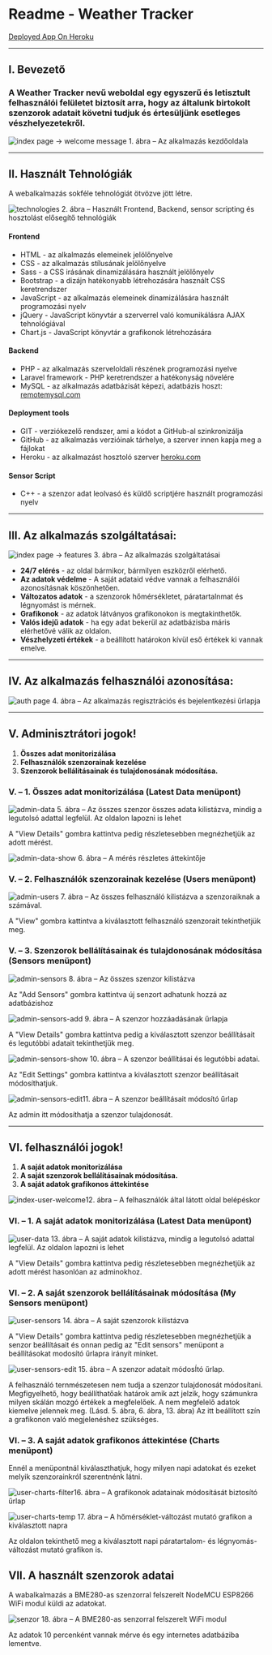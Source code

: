 Readme - Weather Tracker
========================
[Deployed App On Heroku](http://home-weather-tracker.herokuapp.com)

* * * * *

## I. Bevezető


### A Weather Tracker nevű weboldal egy egyszerű és letisztult felhasználói felületet biztosít arra, hogy az általunk birtokolt szenzorok adatait követni tudjuk és értesüljünk esetleges vészhelyezetekről.

![index page -\> welcome message](./img/index-welcome.png)
​1. ábra – Az alkalmazás kezdőoldala

* * * * *

## II. Használt Tehnológiák

A webalkalmazás sokféle tehnológiát ötvözve jött létre.

![technologies](./img/technologies.png)
2. ábra – Használt Frontend, Backend, sensor scripting és hosztolást elősegítő tehnológiák

#### Frontend
- HTML - az alkalmazás elemeinek jelölőnyelve
- CSS - az alkalmazás stílusának jelölőnyelve 
- Sass - a CSS irásának dinamizálására használt jelölőnyelv
- Bootstrap - a dizájn hatékonyabb létrehozására használt CSS keretrendszer  
- JavaScript - az alkalmazás elemeinek dinamizálására használt programozási nyelv
- jQuery - JavaScript könyvtár a szerverrel való komunikálásra AJAX tehnológiával
- Chart.js - JavaScript könyvtár a grafikonok létrehozására 

#### Backend
- PHP - az alkalmazás szerveloldali részének programozási nyelve 
- Laravel framework - PHP keretrendszer a hatékonyság növelére
- MySQL - az alkalmazás adatbázisát képezi, adatbázis hoszt: [remotemysql.com](https://remotemysql.com)  

#### Deployment tools
- GIT - verziókezelő rendszer, ami a kódot a GitHub-al szinkronizálja
- GitHub - az alkalmazás verzióinak tárhelye, a szerver innen kapja meg a fájlokat 
- Heroku - az alkalmazást hosztoló szerver [heroku.com](https://heroku.com) 

#### Sensor Script
- C++ - a szenzor adat leolvasó és küldő scriptjére használt programozási nyelv 

* * * * *

## III. Az alkalmazás szolgáltatásai:


![index page -\> features](./img/index-features.png)
​3. ábra – Az alkalmazás szolgáltatásai


-   **24/7 elérés** - az oldal bármikor, bármilyen eszközről elérhető.
-   **Az adatok védelme** - A saját adataid védve vannak a felhasználói
    azonosításnak köszönhetően.
-   **Változatos adatok** - a szenzorok hőmérsékletet, páratartalnmat és
    légnyomást is mérnek.
-   **Grafikonok** - az adatok látványos grafikonokon is megtakinthetők.
-   **Valós idejű adatok** - ha egy adat bekerül az adatbázisba máris
    elérhetővé válik az oldalon.
-   **Vészhelyzeti értékek** - a beállított határokon kívül eső értékek
    ki vannak emelve.

* * * * *

## IV. Az alkalmazás felhasználói azonosítása:


![auth page](./img/auth.png)
​4. ábra – Az alkalmazás regisztrációs és bejelentkezési űrlapja

* * * * *

## V. Adminisztrátori jogok!


1.  **Összes adat monitorizálása**
2.  **Felhasználók szenzorainak kezelése**
3.  **Szenzorok bellálításainak és tulajdonosának módosítása.**

### V. – 1. Összes adat monitorizálása (Latest Data menüpont)
![admin-data](./img/admin-data.png)
​5. ábra – Az összes szenzor összes adata kilistázva, mindig a legutolsó
adattal legfelül. Az oldalon lapozni is lehet

A "View Details" gombra kattintva pedig részletesebben megnézhetjük az
adott mérést.

![admin-data-show](./img/admin-data-show.png)
​6. ábra – A mérés részletes áttekintője


### V. – 2. Felhasználók szenzorainak kezelése (Users menüpont)

![admin-users](./img/admin-users.png)
​7. ábra – Az összes felhasználó kilistázva a szenzoraiknak a számával.

A "View" gombra kattintva a kiválasztott felhasználó szenzorait
tekinthetjük meg.

### V. – 3. Szenzorok bellálításainak és tulajdonosának módosítása (Sensors menüpont)


![admin-sensors](./img/admin-sensors.png)
​8. ábra – Az összes szenzor kilistázva


Az "Add Sensors" gombra kattintva új senzort adhatunk hozzá az
adatbázishoz

![admin-sensors-add](./img/admin-sensors-add.png)
​9. ábra – A szenzor hozzáadásának űrlapja

A "View Details" gombra kattintva pedig a kiválasztott szenzor
beállításait és legutóbbi adatait tekinthetjük meg.

![admin-sensors-show](./img/admin-sensors-show.png)
10. ábra – A szenzor beállításai és legutóbbi adatai.

Az "Edit Settings" gombra kattintva a kiválasztott szenzor beállításait
módosíthatjuk.

![admin-sensors-edit](./img/admin-sensors-edit.png)
​11. ábra – A szenzor beállításait módosító űrlap

Az admin itt módosíthatja a szenzor tulajdonosát.

* * * * *

## VI. felhasználói jogok!

1.  **A saját adatok monitorizálása**
2.  **A saját szenzorok bellálításainak módosítása.**
3.  **A saját adatok grafikonos áttekintése**

![index-user-welcome](./img/index-user-welcome.png)
​12. ábra – A felhasználók által látott oldal belépéskor

### VI. – 1. A saját adatok monitorizálása (Latest Data menüpont)


![user-data](./img/user-data.png)
​13. ábra – A saját adatok kilistázva, mindig a legutolsó adattal
legfelül. Az oldalon lapozni is lehet

A "View Details" gombra kattintva pedig részletesebben megnézhetjük az
adott mérést hasonlóan az adminokhoz.

### VI. – 2. A saját szenzorok bellálításainak módosítása (My Sensors menüpont)


![user-sensors](./img/user-sensors.png)
​14. ábra – A saját szenzorok kilistázva

A "View Details" gombra kattintva pedig részletesebben megnézhetjük a
senzor beállításait és onnan pedig az "Edit sensors" menüpont a
beállításokat modosító űrlapra irányít minket.


![user-sensors-edit](./img/user-sensors-edit.png)
​15. ábra – A szenzor adatait módosÍtó űrlap.

A felhasználó ternmészetesen nem tudja a szenzor tulajdonosát
módosítani. 
 Megfigyelhető, hogy beállíthatőak határok amik azt jelzik, hogy
számunkra milyen skálán mozgó értékek a megfelelőek. A nem megfelelő
adatok kiemelve jelennek meg. (Lásd. 5. ábra, 6. ábra, 13. ábra) 
 Az itt beállított szín a grafikonon való megjelenéshez szükséges.

### VI. – 3. A saját adatok grafikonos áttekintése (Charts menüpont)

Ennél a menüpontnál kiválaszthatjuk, hogy milyen napi adatokat és ezeket
melyik szenzorainkról szerentnénk látni.

![user-charts-filter](./img/user-charts-filter.png)
​16. ábra – A grafikonok adatainak módosítását biztosító űrlap

![user-charts-temp](./img/user-charts-temp.png)
​17. ábra – A hőmérséklet-változást mutató grafikon a kiválasztott napra

Az oldalon tekinthető meg a kiválasztott napi páratartalom- és
légnyomás-változást mutató grafikon is.

## VII. A használt szenzorok adatai 

A wabalkalmazás a BME280-as szenzorral felszerelt NodeMCU ESP8266 WiFi modul küldi az adatokat.  

![senzor](./img/sensor.jpg)
​18. ábra – A BME280-as senzorral felszerelt WiFi modul 

Az adatok 10 percenként vannak mérve és egy internetes adatbáziba lementve.  


